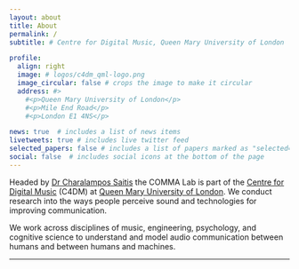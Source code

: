 ```yaml
---
layout: about
title: About
permalink: /
subtitle: # Centre for Digital Music, Queen Mary University of London

profile:
  align: right
  image: # logos/c4dm_qml-logo.png
  image_circular: false # crops the image to make it circular
  address: #>
    #<p>Queen Mary University of London</p>
    #<p>Mile End Road</p>
    #<p>London E1 4NS</p>

news: true  # includes a list of news items
livetweets: true # includes live twitter feed
selected_papers: false # includes a list of papers marked as "selected={true}"
social: false  # includes social icons at the bottom of the page
---
```


Headed by [Dr Charalampos Saitis](http://www.eecs.qmul.ac.uk/people/profiles/saitischaralampos.html) the COMMA Lab is part of the [Centre for Digital Music](http://c4dm.eecs.qmul.ac.uk/) (C4DM) at [Queen Mary University of London](https://www.qmul.ac.uk/). We conduct research into the ways people perceive sound and technologies for improving communication.

We work across disciplines of music, engineering, psychology, and cognitive science to understand and model audio communication between humans and between humans and machines.

<hr>

<!-- Our research themes include: -->

<!-- * Perception, cognition, and aesthetics of sound
* Cross-sensory perception involving sound
* Enabling digital audio systems with an understanding of how we listen
* Modelling human values (and biases) with multimodal music data
* Digital tools for education, outreach, and research  -->

<!-- * Audio/ timbre psychoacoustics and semantics
* Timbre tools for digital lutherie and interaction
* Cross-sensory perception involving sound/ timbre
* Neural audio/ timbre synthesis and processing
* Social music data science <!-- 

<!--  Founded in 2021, COMMA is led by Charalampos Saitis. Members and collaborators come from across C4DM and the Schools of EECS, SEMS, and SMS, including PhD students on the [Artificial Intelligence & Music](http://aim.qmul.ac.uk/) (UKRI AIM), [Data-informed Audience-centric Media Engineering](https://dame.qmul.ac.uk/) (QMUL-BBC DAME), and [China Scholarship Council](https://www.qmul.ac.uk/scholarships/items/china-scholarship-council-scholarships.html) (QMUL-CSC) programmes.

The lab has received funding from the [British Academy](https://www.thebritishacademy.ac.uk/), [SSHRC-ACTOR](https://www.actorproject.org/), and [QMUL's Centre for Public Engagement](https://www.qmul.ac.uk/publicengagement/about-engagement/centre-for-public-engagement/). -->

